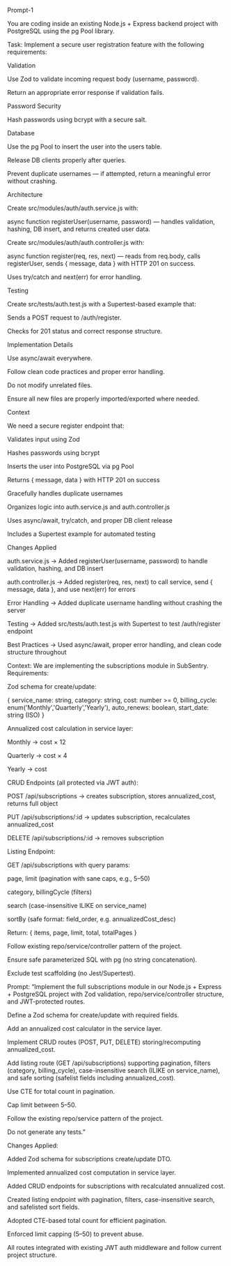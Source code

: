 Prompt-1

You are coding inside an existing Node.js + Express backend project with PostgreSQL using the pg Pool library.

Task: Implement a secure user registration feature with the following requirements:

Validation

Use Zod to validate incoming request body (username, password).

Return an appropriate error response if validation fails.

Password Security

Hash passwords using bcrypt with a secure salt.

Database

Use the pg Pool to insert the user into the users table.

Release DB clients properly after queries.

Prevent duplicate usernames — if attempted, return a meaningful error without crashing.

Architecture

Create src/modules/auth/auth.service.js with:

async function registerUser(username, password) — handles validation, hashing, DB insert, and returns created user data.

Create src/modules/auth/auth.controller.js with:

async function register(req, res, next) — reads from req.body, calls registerUser, sends { message, data } with HTTP 201 on success.

Uses try/catch and next(err) for error handling.

Testing

Create src/tests/auth.test.js with a Supertest-based example that:

Sends a POST request to /auth/register.

Checks for 201 status and correct response structure.

Implementation Details

Use async/await everywhere.

Follow clean code practices and proper error handling.

Do not modify unrelated files.

Ensure all new files are properly imported/exported where needed.

Context

We need a secure register endpoint that:

Validates input using Zod

Hashes passwords using bcrypt

Inserts the user into PostgreSQL via pg Pool

Returns { message, data } with HTTP 201 on success

Gracefully handles duplicate usernames

Organizes logic into auth.service.js and auth.controller.js

Uses async/await, try/catch, and proper DB client release

Includes a Supertest example for automated testing

Changes Applied

auth.service.js → Added registerUser(username, password) to handle validation, hashing, and DB insert

auth.controller.js → Added register(req, res, next) to call service, send { message, data }, and use next(err) for errors

Error Handling → Added duplicate username handling without crashing the server

Testing → Added src/tests/auth.test.js with Supertest to test /auth/register endpoint

Best Practices → Used async/await, proper error handling, and clean code structure throughout


Context:
We are implementing the subscriptions module in SubSentry. Requirements:

Zod schema for create/update:

{
  service_name: string,
  category: string,
  cost: number >= 0,
  billing_cycle: enum('Monthly','Quarterly','Yearly'),
  auto_renews: boolean,
  start_date: string (ISO)
}


Annualized cost calculation in service layer:

Monthly → cost × 12

Quarterly → cost × 4

Yearly → cost

CRUD Endpoints (all protected via JWT auth):

POST /api/subscriptions → creates subscription, stores annualized_cost, returns full object

PUT /api/subscriptions/:id → updates subscription, recalculates annualized_cost

DELETE /api/subscriptions/:id → removes subscription

Listing Endpoint:

GET /api/subscriptions with query params:

page, limit (pagination with sane caps, e.g., 5–50)

category, billingCycle (filters)

search (case-insensitive ILIKE on service_name)

sortBy (safe format: field_order, e.g. annualizedCost_desc)

Return: { items, page, limit, total, totalPages }

Follow existing repo/service/controller pattern of the project.

Ensure safe parameterized SQL with pg (no string concatenation).

Exclude test scaffolding (no Jest/Supertest).

Prompt:
“Implement the full subscriptions module in our Node.js + Express + PostgreSQL project with Zod validation, repo/service/controller structure, and JWT-protected routes.

Define a Zod schema for create/update with required fields.

Add an annualized cost calculator in the service layer.

Implement CRUD routes (POST, PUT, DELETE) storing/recomputing annualized_cost.

Add listing route (GET /api/subscriptions) supporting pagination, filters (category, billing_cycle), case-insensitive search (ILIKE on service_name), and safe sorting (safelist fields including annualized_cost).

Use CTE for total count in pagination.

Cap limit between 5–50.

Follow the existing repo/service pattern of the project.

Do not generate any tests.”

Changes Applied:

Added Zod schema for subscriptions create/update DTO.

Implemented annualized cost computation in service layer.

Added CRUD endpoints for subscriptions with recalculated annualized cost.

Created listing endpoint with pagination, filters, case-insensitive search, and safelisted sort fields.

Adopted CTE-based total count for efficient pagination.

Enforced limit capping (5–50) to prevent abuse.

All routes integrated with existing JWT auth middleware and follow current project structure.